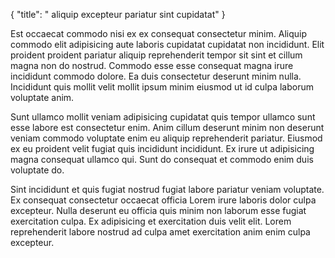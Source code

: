 {
  "title": " aliquip excepteur pariatur sint cupidatat"
}

Est occaecat commodo nisi ex ex consequat consectetur minim. Aliquip commodo elit adipisicing aute laboris cupidatat cupidatat non incididunt. Elit proident proident pariatur aliquip reprehenderit tempor sit sint et cillum magna non do nostrud. Commodo esse esse consequat magna irure incididunt commodo dolore. Ea duis consectetur deserunt minim nulla. Incididunt quis mollit velit mollit ipsum minim eiusmod ut id culpa laborum voluptate anim.

Sunt ullamco mollit veniam adipisicing cupidatat quis tempor ullamco sunt esse labore est consectetur enim. Anim cillum deserunt minim non deserunt veniam commodo voluptate enim eu aliquip reprehenderit pariatur. Eiusmod ex eu proident velit fugiat quis incididunt incididunt. Ex irure ut adipisicing magna consequat ullamco qui. Sunt do consequat et commodo enim duis voluptate do.

Sint incididunt et quis fugiat nostrud fugiat labore pariatur veniam voluptate. Ex consequat consectetur occaecat officia Lorem irure laboris dolor culpa excepteur. Nulla deserunt eu officia quis minim non laborum esse fugiat exercitation culpa. Ex adipisicing et exercitation duis velit elit. Lorem reprehenderit labore nostrud ad culpa amet exercitation anim enim culpa excepteur.